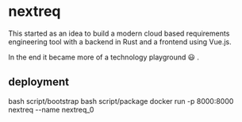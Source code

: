 # nextreq

This started as an idea to build a modern cloud based requirements engineering tool with a backend in Rust and a frontend using Vue.js.

In the end it became more of a technology playground :smiley: .

## deployment
bash script/bootstrap
bash script/package
docker run -p 8000:8000 nextreq --name nextreq_0
